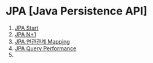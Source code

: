 # JPA [Java Persistence API]

1. [JPA Start](./JPA%20start.md)
2. [JPA N+1](./JPA%20N+1.md)
3. [JPA 연관관계 Mapping](./JPA%20Mapping.md)
4. [JPA Query Performance](./JPA%20Query%20Performance.md)
5. 
